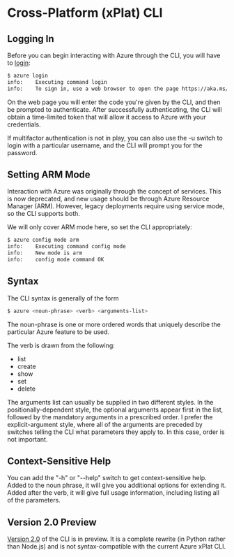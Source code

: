 Cross-Platform (xPlat) CLI
==========================

## Logging In

Before you can begin interacting with Azure through the CLI, you will have to
[login](https://docs.microsoft.com/en-us/azure/xplat-cli-connect):

```bash
$ azure login
info:    Executing command login
info:    To sign in, use a web browser to open the page https://aka.ms/devicelogin and enter the code B8U7S2E5N to authenticate.
```

On the web page you will enter the code you're given by the CLI, and then
be prompted to authenticate.  After successfully authenticating, the CLI
will obtain a time-limited token that will allow it access to Azure with
your credentials.

If multifactor authentication is not in play, you can also use the -u
switch to login with a particular username, and the CLI will prompt you
for the password.

## Setting ARM Mode

Interaction with Azure was originally through the concept of services.  This
is now deprecated, and new usage should be through Azure Resource Manager (ARM).
However, legacy deployments require using service mode, so the CLI supports
both.

We will only cover ARM mode here, so set the CLI appropriately:

```bash
$ azure config mode arm
info:    Executing command config mode
info:    New mode is arm
info:    config mode command OK
``` 

## Syntax

The CLI syntax is generally of the form

```bash
$ azure <noun-phrase> <verb> <arguments-list>
```

The noun-phrase is one or more ordered words that uniquely describe the 
particular Azure feature to be used.

The verb is drawn from the following:
* list
* create
* show
* set
* delete

The arguments list can usually be supplied in two different styles.  In
the positionally-dependent style, the optional arguments appear first in
the list, followed by the mandatory arguments in a prescribed order.
I prefer the explicit-argument style, where all of the arguments are preceded
by switches telling the CLI what parameters they apply to.  In this case,
order is not important.

## Context-Sensitive Help

You can add the "-h" or "--help" switch to get context-sensitive help.  Added
to the noun phrase, it will give you additional options for extending it.
Added after the verb, it will give full usage information, including listing
all of the parameters.

## Version 2.0 Preview

[Version 2.0](https://github.com/Azure/azure-cli) of the CLI is in preview.
It is a complete rewrite (in Python rather than Node.js) and is not
syntax-compatible with the current Azure xPlat CLI.
